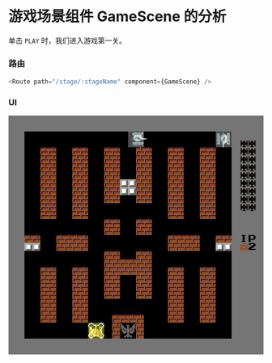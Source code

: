 # 游戏场景组件 GameScene 的分析

单击 `PLAY` 时，我们进入游戏第一关。

 ### 路由

```typescript
<Route path="/stage/:stageName" component={GameScene} />
```

### UI

![](./images/game-scene/1.png)